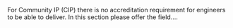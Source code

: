 For Community IP (CIP) there is no accreditation requirement for engineers to be able to deliver. In this section please offer the field....  
